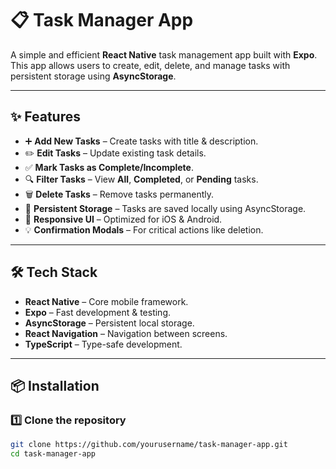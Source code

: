 # 📋 Task Manager App

A simple and efficient **React Native** task management app built with **Expo**.  
This app allows users to create, edit, delete, and manage tasks with persistent storage using **AsyncStorage**.

---

## ✨ Features

- ➕ **Add New Tasks** – Create tasks with title & description.
- ✏️ **Edit Tasks** – Update existing task details.
- ✅ **Mark Tasks as Complete/Incomplete**.
- 🔍 **Filter Tasks** – View **All**, **Completed**, or **Pending** tasks.
- 🗑 **Delete Tasks** – Remove tasks permanently.
- 💾 **Persistent Storage** – Tasks are saved locally using AsyncStorage.
- 📱 **Responsive UI** – Optimized for iOS & Android.
- 💡 **Confirmation Modals** – For critical actions like deletion.

---

## 🛠 Tech Stack

- **React Native** – Core mobile framework.
- **Expo** – Fast development & testing.
- **AsyncStorage** – Persistent local storage.
- **React Navigation** – Navigation between screens.
- **TypeScript** – Type-safe development.

---

## 📦 Installation

### 1️⃣ Clone the repository
```bash
git clone https://github.com/yourusername/task-manager-app.git
cd task-manager-app
